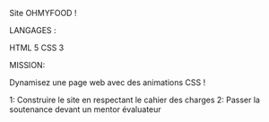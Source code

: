 Site OHMYFOOD !

LANGAGES :

HTML 5
CSS 3

MISSION:

Dynamisez une page web avec des animations CSS !

1: Construire le site en respectant le cahier des charges
2: Passer la soutenance devant un mentor évaluateur



